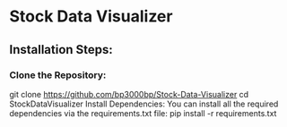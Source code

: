 # Stock Data Visualizer

## Installation Steps:
### Clone the Repository:

git clone <https://github.com/bp3000bp/Stock-Data-Visualizer>
cd StockDataVisualizer
Install Dependencies: You can install all the required dependencies via the requirements.txt file:
pip install -r requirements.txt